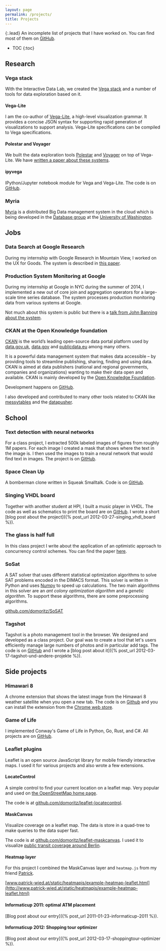 ```yaml
---
layout: page
permalink: /projects/
title: Projects
---
```


{:.lead}
An incomplete list of projects that I have worked on. You can find most of them on [GitHub](https://github.com/domoritz).

* TOC
{:toc}

## Research

### Vega stack

With the Interactive Data Lab, we created the [Vega stack](https://vega.github.io/) and a number of tools for data exploration based on it.

#### Vega-Lite

I am the co-author of [Vega-Lite](https://vega.github.io/vega-lite/), a high-level visualization grammar. It provides a concise JSON syntax for supporting rapid generation of visualizations to support analysis. Vega-Lite specifications can be compiled to Vega specifications.

<amp-img
  src="{{site.baseurl}}/images/vega-lite.png"
  height="603" width="1500"
  layout="responsive"
  alt="Vega-Lite examples">
</amp-img>

#### Polestar and Voyager

We built the data exploration tools [Polestar](https://github.com/vega/polestar) and [Voyager](https://github.com/vega/voyager) on top of Vega-Lite. We have [written a paper about these systems]({{site.base_url}}/publications/#voyager-exploratory-analysis-via-faceted-browsing-of-visualization-recommendations).

#### ipyvega

IPython/Jupyter notebook module for Vega and Vega-Lite. The code is on [GitHub](https://github.com/vega/ipyvega).

### Myria

[Myria](http://myria.cs.washington.edu/) is a distributed Big Data management system in the cloud which is being developed in the [Database group](http://db.cs.washington.edu/) at the [University of Washington](http://uw.edu/).

## Jobs

### Data Search at Google Research

During my internship with Google Research in Mountain View, I worked on the UX for Goods. The system is described in [this paper](http://research.google.com/pubs/pub45390.html).

### Production System Monitoring at Google

During my internship at Google in NYC during the summer of 2014, I implemented a new out of core join and aggregation operators for a large-scale time series database. The system processes production monitoring data from various systems at Google.

Not much about this system is public but there is a [talk from John Banning about the system](https://vimeo.com/173607638).

### CKAN at the Open Knowledge foundation

[CKAN](http://www.ckan.org) is the world’s leading open-source data portal platform used by [data.gov.uk](http://data.gov.uk), [data.gov](http://catalog.data.gov/) and [publicdata.eu](http://publicdata.eu/) among many others.

It is a powerful data management system that makes data accessible – by providing tools to streamline publishing, sharing, finding and using data. CKAN is aimed at data publishers (national and regional governments, companies and organizations) wanting to make their data open and available. CKAN is mainly developed by the [Open Knowledge Foundation](http://okfn.org/).

Development happens on [GitHub](https://github.com/ckan/ckan).

I also developed and contributed to many other tools related to CKAN like [messytables](https://github.com/okfn/messytables) and the [datapusher](https://github.com/ckan/datapusher).

## School

### Text detection with neural networks

For a class project, I extracted 500k labeled images of figures from roughly 1M papers. For each image I created a mask that shows where the text in the image is. I then used the images to train a neural network that would find text in images. The project is on [GitHub](https://github.com/domoritz/label_generator).

<div class="small-image">
<amp-img
  src="{{site.baseurl}}/images/text-detection.png"
  height="504" width="684"
  layout="responsive"
  alt="Text detection output">
</amp-img>
</div>

### Space Clean Up

A bomberman clone written in Squeak Smalltalk. Code is on [GitHub](https://github.com/matthias-springer/space-cleanup).

<amp-img
  src="{{site.baseurl}}/images/scu.jpg"
  height="1028" width="1920"
  layout="responsive"
  alt="Space Clean Up Screenshot">
</amp-img>

### Singing VHDL board

Together with another student at HPI, I built a music player in VHDL. The code as well as schematics to print the board are on [GitHub](https://github.com/domoritz/S76D). I wrote a short [blog post about the project]({% post_url 2012-03-27-singing_vhdl_board %}).

### The glass is half full

In this class project I write about the application of an optimistic approach to concurrency control schemes. You can find the paper [here]({{site.base_url}}/files/2012-the_glass_is_half_full.pdf).

### SoSat

A SAT solver that uses different statistical optimization algorithms to solve SAT problems encoded in the DIMACS format. This solver is written in Python and uses [Numpy](http://www.numpy.org/) to speed up calculations. The two main algorithms in this solver are an *ant colony optimization algorithm* and a *genetic algorithm*. To support these algorithms, there are some preprocessing algorithms.

[github.com/domoritz/SoSAT](https://github.com/domoritz/SoSAT)

### Tagshot

Tagshot is a photo management tool in the browser. We designed and developed as a class project. Our goal was to create a tool that let's users efficiently manage large numbers of photos and in particular add tags. The code is on [GitHub]() and I wrote a [blog post about it]({% post_url 2012-03-17-tagshot-und-andere-projekte %}).

<amp-youtube data-videoid="nB3fcDLNk8g"
  layout="responsive"
  width="560" height="315">
</amp-youtube>


## Side projects

### Himawari 8

A chrome extension that shows the latest image from the Himawari 8 weather satellite when you open a new tab. The code is on [Github](https://github.com/domoritz/himawari-8-chrome) and you can install the extension from the [Chrome web store](https://chrome.google.com/webstore/detail/himawari-8-satellite-new/llelgapflianaapmnpncgakfjhfhnojm).

<amp-img
  src="{{site.baseurl}}/images/himawari.png"
  height="800" width="1280"
  layout="responsive"
  alt="Himawari Chrome Extension">
</amp-img>

### Game of Life

I implemented Conway's Game of Life in Python, Go, Rust, and C#. All projects are on [GitHub](https://github.com/search?q=user%3Adomoritz+gameoflife).

### Leaflet plugins

Leaflet is an open source JavaScript library for mobile friendly interactive maps. I used it for various projects and also wrote a few extensions.

#### LocateControl

A simple control to find your current location on a leaflet map. Very popular and used on [the OpenStreetMap home page](http://osm.org/).

The code is at [github.com/domoritz/leaflet-locatecontrol](https://github.com/domoritz/leaflet-locatecontrol).


#### MaskCanvas

Visualize coverage on a leaflet map. The data is store in a quad-tree to make queries to the data super fast.

The code is at [github.com/domoritz/leaflet-maskcanvas](https://github.com/domoritz/leaflet-maskcanvas). I used it to visualize [public transit coverage around Berlin](http://domoritz.github.com/vbb-coverage/).

<amp-img
  src="{{site.baseurl}}/images/vbb.png"
  height="639" width="1000"
  layout="responsive"
  alt="Public transit coverage around Berlin">
</amp-img>

#### Heatmap layer

For this project I combined the MaskCanvas layer and `heatmap.js` from my friend [Patrick](http://www.patrick-wied.at).

[www.patrick-wied.at/static/heatmapjs/example-heatmap-leaflet.html](http://www.patrick-wied.at/static/heatmapjs/example-heatmap-leaflet.html)

#### Informaticup 2011: optimal ATM placement

[Blog post about our entry]({% post_url 2011-01-23-informaticup-2011 %}).

<div class="small-image">
<amp-img
  src="{{site.baseurl}}/images/info2011.png"
  height="385" width="600"
  layout="responsive"
  alt="Visualization of optimal ATM placement">
</amp-img>
</div>

#### Informaticup 2012: Shopping tour optimizer

[Blog post about our entry]({% post_url 2012-03-17-shoppingtour-optimizer %}).
